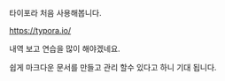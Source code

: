 타이포라 처음 사용해봅니다. 

https://typora.io/   

내역 보고 연습을 많이 해야겠네요. 

쉽게 마크다운 문서를 만들고 관리 할수 있다고 하니 기대 됩니다. 